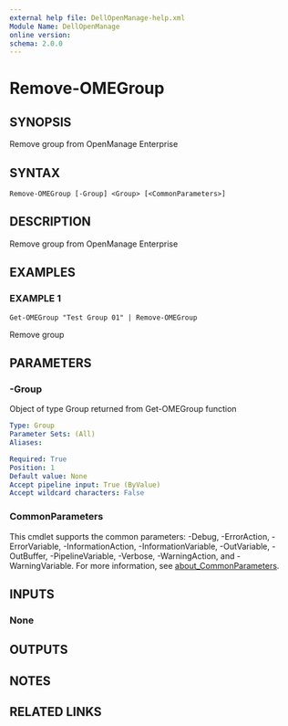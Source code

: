 ```yaml
---
external help file: DellOpenManage-help.xml
Module Name: DellOpenManage
online version:
schema: 2.0.0
---
```


# Remove-OMEGroup

## SYNOPSIS
Remove group from OpenManage Enterprise

## SYNTAX

```
Remove-OMEGroup [-Group] <Group> [<CommonParameters>]
```

## DESCRIPTION
Remove group from OpenManage Enterprise

## EXAMPLES

### EXAMPLE 1
```
Get-OMEGroup "Test Group 01" | Remove-OMEGroup
```

Remove group

## PARAMETERS

### -Group
Object of type Group returned from Get-OMEGroup function

```yaml
Type: Group
Parameter Sets: (All)
Aliases:

Required: True
Position: 1
Default value: None
Accept pipeline input: True (ByValue)
Accept wildcard characters: False
```

### CommonParameters
This cmdlet supports the common parameters: -Debug, -ErrorAction, -ErrorVariable, -InformationAction, -InformationVariable, -OutVariable, -OutBuffer, -PipelineVariable, -Verbose, -WarningAction, and -WarningVariable. For more information, see [about_CommonParameters](http://go.microsoft.com/fwlink/?LinkID=113216).

## INPUTS

### None
## OUTPUTS

## NOTES

## RELATED LINKS
